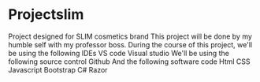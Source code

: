 # Projectslim
Project designed for SLIM cosmetics brand
This project will be done by my humble self with my professor boss. During the course of this project, we'll be using the following IDEs
    VS code
    Visual studio
We'll be using the following source control
    Github
And the following software code
    Html
    CSS
    Javascript
    Bootstrap
    C#
    Razor
